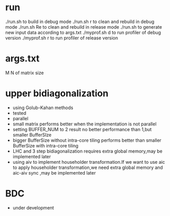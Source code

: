 # run
./run.sh to build in debug mode
./run.sh r to clean and rebuild in debug mode
./run.sh Re to clean and rebuild in release mode
./run.sh to generate new input data according to args.txt
./myprof.sh d to run profiler of debug version
./myprof.sh r to run profiler of release version

# args.txt
M N
of matrix size

# upper bidiagonalization
- using Golub-Kahan methods
- tested
- parallel
- small matrix performs better when the implementation is not parallel
- setting BUFFER_NUM to 2 result no better performance than 1,but smaller BufferSIze
- bigger BufferSize without intra-core tiling performs better than smaller BufferSize with intra-core tiling
- LHC and 3 step bidiagonalization requires extra global memory,may be implemented later
- using aiv to implement householder transformation.If we want to use aic to apply householder transformation,we need extra global memory and aic-aiv sync ,may be implemented later

# BDC
- under development

